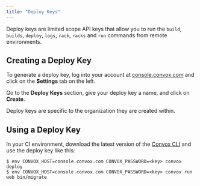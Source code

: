 ```yaml
---
title: "Deploy Keys"
---
```


Deploy keys are limited scope API keys that allow you to run the `build`, `builds`, `deploy`, `logs`, `rack`, `racks` and `run` commands from remote environments.

## Creating a Deploy Key

To generate a deploy key, log into your account at [console.convox.com](https://console.convox.com) and click on the **Settings** tab on the left. 

Go to the **Deploy Keys** section, give your deploy key a name, and click on **Create**.

<div class="block-callout block-show-callout type-info" markdown="1">
Deploy keys are specific to the organization they are created within.
</div>

## Using a Deploy Key

In your CI environment, download the latest version of the [Convox CLI](/introduction/installation) and use the deploy key like this:

```
$ env CONVOX_HOST=console.convox.com CONVOX_PASSWORD=<key> convox deploy
$ env CONVOX_HOST=console.convox.com CONVOX_PASSWORD=<key> convox run web bin/migrate
```
